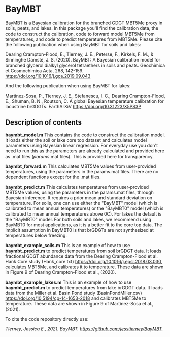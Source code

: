 # BayMBT

BayMBT is a Bayesian calibration for the branched GDGT MBT5Me proxy in soils, peats, and lakes. In this package you'll find the calibration data, the code to construct the calibration, code to forward model MBT5Me from temperatures, and code to predict temperatures from MBT5Me. Please cite the following publication when using BayMBT for soils and lakes:

Dearing Crampton-Flood, E., Tierney, J. E., Peterse, F., Kirkels, F. M.,
& Sinninghe Damsté, J. S. (2020). BayMBT: A Bayesian calibration model
for branched glycerol dialkyl glycerol tetraethers in soils and peats.
Geochimica et Cosmochimica Acta, 268, 142-159. <https://doi.org/10.1016/j.gca.2019.09.043>

And the following publication when using BayMBT for lakes:

Martínez-Sosa, P., Tierney, J. E., Stefanescu, I. C., Dearing Crampton-Flood, E., Shuman, B. N., Routson, C. A global Bayesian temperature calibration for lacustrine brGDGTs. EarthArXiV <https://doi.org/10.31223/X5PS3P>

## Description of contents

**baymbt_model.m** This contains the code to construct the calibration model. It loads either the soil or lake core top dataset and calculates model parameters using Bayesian linear regression. For everyday use you don't need to run this as the parameters are already calculated and provided here as .mat files (_params_.mat files). This is provided here for transparency.

**baymbt_forward.m** This calculates MBT5Me values from user-provided temperatures, using the parameters in the params.mat files. There are no dependent functions except for the .mat files.

**baymbt_predict.m** This calculates temperatures from user-provided MBT5Me values, using the parameters in the params.mat files, through Bayesian inference. It requires a prior mean and standard deviation on temperature. For soils, one can use either the "BayMBT" model (which is calibrated to mean annual temperatures) or the "BayMBT0" model (which is calibrated to mean annual temperatures above 0C). For lakes the default is the "BayMBT0" model. For both soils and lakes, we recommend using BayMBT0 for most applications, as it is a better fit to the core top data. The implicit assumption in BayMBT0 is that brGDGTs are not synthesized at temperatures below freezing.

**baymbt_example_soils.m** This is an example of how to use **baymbt_predict.m** to predict temperatures from soil brGDGT data. It loads fractional GDGT abundance data from the Dearing Crampton-Flood et al. Hank Core study (Hank_core.txt) <https://doi.org/10.1016/j.epsl.2018.03.030>, calculates MBT5Me, and calibrates it to temperature. These data are shown in Figure 9 of Dearing Crampton-Flood et al., (2020).

**baymbt_example_lakes.m** This is an example of how to use **baymbt_predict.m** to predict temperatures from lake brGDGT data. It loads data from the Miller et al. Basin Pond study (BasinPondMiller.csv) <https://doi.org/10.5194/cp-14-1653-2018> and calibrates MBT5Me to temperature. These data are shown in Figure 9 of Martínez-Sosa et al., (2021).

To cite the code repository directly use:

*Tierney, Jessica E., 2021. BayMBT. <https://github.com/jesstierney/BayMBT>.*
